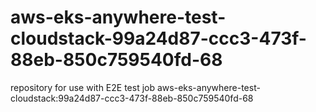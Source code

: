 # aws-eks-anywhere-test-cloudstack-99a24d87-ccc3-473f-88eb-850c759540fd-68
repository for use with E2E test job aws-eks-anywhere-test-cloudstack:99a24d87-ccc3-473f-88eb-850c759540fd-68
